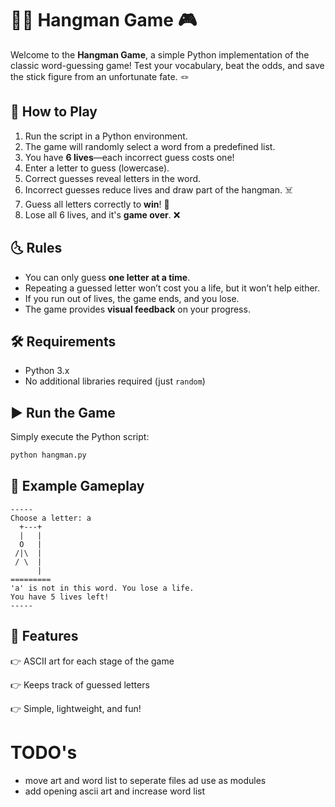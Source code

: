 # 🕵️‍♂️ Hangman Game 🎮

Welcome to the **Hangman Game**, a simple Python implementation of the classic word-guessing game! Test your vocabulary, beat the odds, and save the stick figure from an unfortunate fate. 🪢

## 🚀 How to Play

1. Run the script in a Python environment.
2. The game will randomly select a word from a predefined list.
3. You have **6 lives**—each incorrect guess costs one!
4. Enter a letter to guess (lowercase).
5. Correct guesses reveal letters in the word.
6. Incorrect guesses reduce lives and draw part of the hangman. ☠️
7. Guess all letters correctly to **win**! 🎉
8. Lose all 6 lives, and it's **game over**. ❌

## 🌜 Rules

- You can only guess **one letter at a time**.
- Repeating a guessed letter won’t cost you a life, but it won’t help either.
- If you run out of lives, the game ends, and you lose.
- The game provides **visual feedback** on your progress.

## 🛠 Requirements

- Python 3.x
- No additional libraries required (just `random`)

## ▶️ Run the Game

Simply execute the Python script:

```sh
python hangman.py
```

## 🎯 Example Gameplay
```
-----
Choose a letter: a
  +---+
  |   |
  O   |
 /|\  |
 / \  |
      |
=========
'a' is not in this word. You lose a life.
You have 5 lives left!
-----
```

## 📌 Features
👉 ASCII art for each stage of the game

👉 Keeps track of guessed letters

👉 Simple, lightweight, and fun!

# TODO's
- move art and word list to seperate files ad use as modules
- add opening ascii art and increase word list
